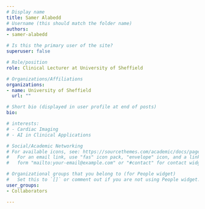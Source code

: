 ```yaml
---
# Display name
title: Samer Alabedd
# Username (this should match the folder name)
authors:
- samer-alabedd

# Is this the primary user of the site?
superuser: false

# Role/position
role: Clinical Lecturer at University of Sheffield

# Organizations/Affiliations
organizations:
- name: University of Sheffield
  url: ""

# Short bio (displayed in user profile at end of posts)
bio: 

# interests:
# - Cardiac Imaging
# - AI in Clinical Applications

# Social/Academic Networking
# For available icons, see: https://sourcethemes.com/academic/docs/page-builder/#icons
#   For an email link, use "fas" icon pack, "envelope" icon, and a link in the
#   form "mailto:your-email@example.com" or "#contact" for contact widget.

# Organizational groups that you belong to (for People widget)
#   Set this to `[]` or comment out if you are not using People widget.
user_groups:
- Collaborators

---
```

